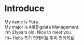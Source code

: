 # Introduce
My name is Yura.  
My major is AI&BIgdata Management.  
I'm 21years old.
Nice to meet you.  
Hi~
Hello
특기 업데이트
취미 업데이트
